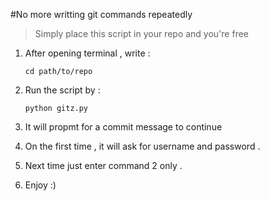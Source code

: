 #No more writting git commands repeatedly

> Simply place this script in your repo and you're free

1. After opening terminal , write :

    ```
    cd path/to/repo
    ``` 
2. Run the script by :

    ```
    python gitz.py
    ``` 
3. It will propmt for a commit message to continue
4. On the first time , it will ask for username and password .
5. Next time just enter command 2 only .
6. Enjoy :)